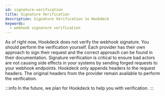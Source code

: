 ```yaml
---
id: signature-verification
title: Signature Verification
description: Signature Verification in Hookdeck
keywords:
  - webhook signature verification
---
```


As of right now, Hookdeck does not verify the webhook signature. You should perform the verification yourself. Each provider has their own approach to sign their request and the correct approach can be found in their documentation. Signature verification is critical to ensure bad actors are not causing side effects in your systems by sending forged requests to your webhook endpoints. Hookdeck only appends headers to the request headers. The original headers from the provider remain available to perform the verification.

:::info
In the future, we plan for Hookdeck to help you with verification.
:::
